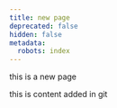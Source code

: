 ```yaml
---
title: new page
deprecated: false
hidden: false
metadata:
  robots: index
---
```

this is a new page

this is content added in git
